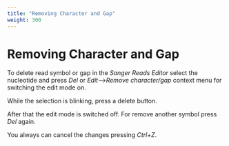 ```yaml
---
title: "Removing Character and Gap"
weight: 300
---
```



# Removing Character and Gap

To delete read symbol or gap in the _Sanger Reads Editor_ select the nucleotide and press _Del_ or _Edit_–>_Remove_ _character/gap_ context menu for switching the edit mode on.

 While the selection is blinking, press a delete button.

 After that the edit mode is switched off. For remove another symbol press _Del_ again.

 You always can cancel the changes pressing _Ctrl+Z_.
